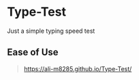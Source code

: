 # Type-Test
Just a simple typing speed test 

## Ease of Use
> https://ali-m8285.github.io/Type-Test/
